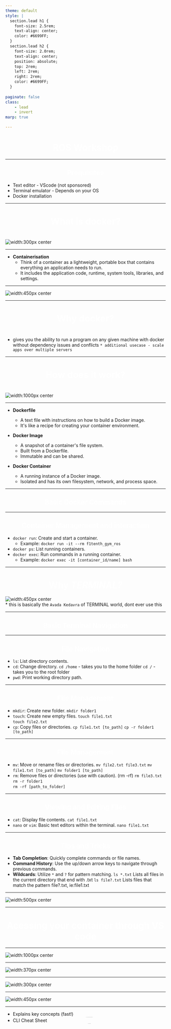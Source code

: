 ```yaml
---
theme: default
style: |
  section.lead h1 {
    font-size: 2.5rem;
    text-align: center;
    color: #6699FF;
  }
  section.lead h2 {
    font-size: 2.0rem;
    text-align: center;
    position: absolute;
    top: 2rem;
    left: 2rem;
    right: 2rem;
    color: #6699FF;
  }
    
paginate: false
class: 
    - lead
    - invert
marp: true

---
```

# ROS Workshop
---

<!-- tell windows users to launch wsl every time they open a new window -->

## Prequisites
- Text editor - VScode (not sponsored)
- Terminal emulator - Depends on your OS
- Docker installation


---


# What is docker?
#

<style scoped>
h1 {
    text-align: center;
    position: unset;
    color: white;
}
</style>

![width:300px center](../assets/Docker.png)


<!-- Explain containerization and how it differs from virtualization. -->
---

  - **Containerisation**
    - Think of a container as a lightweight, portable box that contains everything an application needs to run.
    - It includes the application code, runtime, system tools, libraries, and settings.


---

![width:450px center](../assets/Docker_origin_meme.webp)

---


# Why docker? 
#
#
- gives you the ability to run a program on any given machine with docker without dependency issues and conflicts
`* additional usecase - scale apps over multiple servers`

---

# How does it work?
#


![width:1000px center](../assets/docker_file.png)


---

- **Dockerfile**
  - A text file with instructions on how to build a Docker image.
  - It's like a recipe for creating your container environment.
  
- **Docker Image**
  - A snapshot of a container's file system.
  - Built from a Dockerfile.
  - Immutable and can be shared.
  
- **Docker Container**
  - A running instance of a Docker image.
  - Isolated and has its own filesystem, network, and process space.

---

<style scoped>
h2 {
    text-align: center;
    position: unset;
    color: white;
}
</style>


## Basic Docker Commands

---

## Container Management and interaction

  - `docker run`: Create and start a container.
    - Example: `docker run -it --rm f1tenth_gym_ros`
  - `docker ps`: List running containers.
  - `docker exec`: Run commands in a running container.
    - Example: `docker exec -it [container_id/name] bash`

---


<style>
img[alt~="center"] {
  display: block;
  margin: 0 auto;
}
</style>

# Why *TERMINAL?*
![width:450px center](../assets/rm_rf_bslash.jpg)
\* this is basically the `Avada Kedavra` of TERMINAL world, dont ever use this

<!-- account for differences between different os -->

---
<style scoped>
h2 {
    text-align: center;
    position: unset;
    color: white;
}
</style>

## Basic Terminal Navigation

---

## File Navigation

  - `ls`: List directory contents.
  - `cd`: Change directory.
  `cd /home` - takes you to the home folder
  `cd /` - takes you to the root folder
  - `pwd`: Print working directory path.



---

## File Management

  - `mkdir`: Create new folder.
  `mkdir folder1`
  - `touch`: Create new empty files.
  `touch file1.txt`  
  `touch file2.txt` 
  - `cp`: Copy files or directories.
`cp file1.txt [to_path]` 
`cp -r folder1 [to_path]` 


---

## File Management

  - `mv`: Move or rename files or directories.
  `mv file2.txt file3.txt`
  `mv file1.txt [to_path]`
  `mv folder1 [to_path]`
  - `rm`: Remove files or directories (use with caution). (rm -rf)
`rm file3.txt`                
`rm -r folder1`               
`rm -rf [path_to_folder]`      

<!-- Deletes file1.txt
Recursively deletes folder1 and all its contents
Forcefully deletes a folder and all its contents without prompting (use with caution) -->

---

## Viewing and Editing Files

  - `cat`: Display file contents.
  `cat file1.txt`
  - `nano` or `vim`: Basic text editors within the terminal.
  `nano file1.txt`

---

## Tips and Tricks

  - **Tab Completion**: Quickly complete commands or file names.
  - **Command History**: Use the up/down arrow keys to navigate through previous commands.
  - **Wildcards**: Utilize `*` and `?` for pattern matching.
  `ls *.txt` Lists all files in the current directory that end with .txt
  `ls file?.txt` Lists files that match the pattern file?.txt, ie:file1.txt

---

![width:500px center](../assets/terminal_meme.webp)

---


 
# Acessing your container through VS code


---

![width:1000px center](../assets/docker_vscode1.webp)

---


![width:370px center](../assets/docker_vscode2.png)

---

![width:300px center](../assets/docker_vscode3.png)

---

![width:450px center](../assets/docker_vscode4.png)

---

<style scoped>
a {
    text-align: center;
    display: block;
    font-size: .8;
    text-decoration: none;
    margin: 1 auto;
}
</style>
- Explains key concepts (fast!)
[100+ Docker Concepts you Need to Know (youtube.com)](https://www.youtube.com/watch?v=rIrNIzy6U_g)
- CLI Cheat Sheet
[docker_cheatsheet.pdf](https://docs.docker.com/get-started/docker_cheatsheet.pdf)
